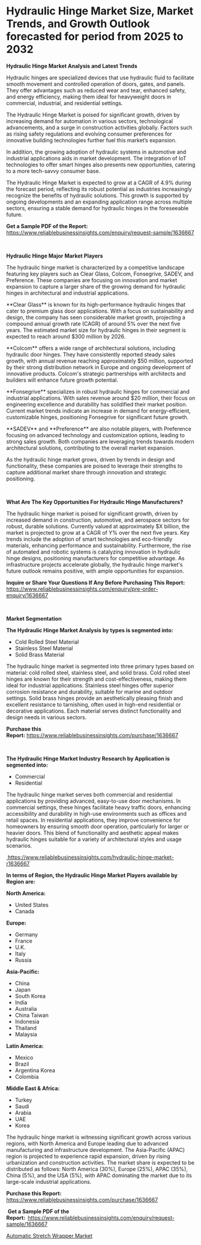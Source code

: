 <p><h1>Hydraulic Hinge Market Size, Market Trends, and Growth Outlook forecasted for period from 2025 to 2032</h1></p><p><strong>Hydraulic Hinge Market Analysis and Latest Trends</strong></p>
<p><p>Hydraulic hinges are specialized devices that use hydraulic fluid to facilitate smooth movement and controlled operation of doors, gates, and panels. They offer advantages such as reduced wear and tear, enhanced safety, and energy efficiency, making them ideal for heavyweight doors in commercial, industrial, and residential settings. </p><p>The Hydraulic Hinge Market is poised for significant growth, driven by increasing demand for automation in various sectors, technological advancements, and a surge in construction activities globally. Factors such as rising safety regulations and evolving consumer preferences for innovative building technologies further fuel this market’s expansion. </p><p>In addition, the growing adoption of hydraulic systems in automotive and industrial applications aids in market development. The integration of IoT technologies to offer smart hinges also presents new opportunities, catering to a more tech-savvy consumer base. </p><p>The Hydraulic Hinge Market is expected to grow at a CAGR of 4.9% during the forecast period, reflecting its robust potential as industries increasingly recognize the benefits of hydraulic solutions. This growth is supported by ongoing developments and an expanding application range across multiple sectors, ensuring a stable demand for hydraulic hinges in the foreseeable future.</p></p>
<p><strong>Get a Sample PDF of the Report:&nbsp;</strong> <a href="https://www.reliablebusinessinsights.com/enquiry/request-sample/1636667?utm_campaign=2275&utm_medium=2&utm_source=Github&utm_content=ia&utm_term=16022025&utm_id=hydraulic-hinge">https://www.reliablebusinessinsights.com/enquiry/request-sample/1636667</a></p>
<p>&nbsp;</p>
<p><strong>Hydraulic Hinge Major Market Players</strong></p>
<p><p>The hydraulic hinge market is characterized by a competitive landscape featuring key players such as Clear Glass, Colcom, Fonsegrive, SADEV, and Preference. These companies are focusing on innovation and market expansion to capture a larger share of the growing demand for hydraulic hinges in architectural and industrial applications.</p><p>**Clear Glass** is known for its high-performance hydraulic hinges that cater to premium glass door applications. With a focus on sustainability and design, the company has seen considerable market growth, projecting a compound annual growth rate (CAGR) of around 5% over the next five years. The estimated market size for hydraulic hinges in their segment is expected to reach around $300 million by 2026.</p><p>**Colcom** offers a wide range of architectural solutions, including hydraulic door hinges. They have consistently reported steady sales growth, with annual revenue reaching approximately $50 million, supported by their strong distribution network in Europe and ongoing development of innovative products. Colcom's strategic partnerships with architects and builders will enhance future growth potential.</p><p>**Fonsegrive** specializes in robust hydraulic hinges for commercial and industrial applications. With sales revenue around $20 million, their focus on engineering excellence and durability has solidified their market position. Current market trends indicate an increase in demand for energy-efficient, customizable hinges, positioning Fonsegrive for significant future growth.</p><p>**SADEV** and **Preference** are also notable players, with Preference focusing on advanced technology and customization options, leading to strong sales growth. Both companies are leveraging trends towards modern architectural solutions, contributing to the overall market expansion.</p><p>As the hydraulic hinge market grows, driven by trends in design and functionality, these companies are poised to leverage their strengths to capture additional market share through innovation and strategic positioning.</p></p>
<p>&nbsp;</p>
<p><strong>What Are The Key Opportunities For Hydraulic Hinge Manufacturers?</strong></p>
<p><p>The hydraulic hinge market is poised for significant growth, driven by increased demand in construction, automotive, and aerospace sectors for robust, durable solutions. Currently valued at approximately $X billion, the market is projected to grow at a CAGR of Y% over the next five years. Key trends include the adoption of smart technologies and eco-friendly materials, enhancing performance and sustainability. Furthermore, the rise of automated and robotic systems is catalyzing innovation in hydraulic hinge designs, positioning manufacturers for competitive advantage. As infrastructure projects accelerate globally, the hydraulic hinge market's future outlook remains positive, with ample opportunities for expansion.</p></p>
<p><strong>Inquire or Share Your Questions If Any Before Purchasing This Report:</strong> <a href="https://www.reliablebusinessinsights.com/enquiry/pre-order-enquiry/1636667?utm_campaign=2275&utm_medium=2&utm_source=Github&utm_content=ia&utm_term=16022025&utm_id=hydraulic-hinge">https://www.reliablebusinessinsights.com/enquiry/pre-order-enquiry/1636667</a></p>
<p>&nbsp;</p>
<p><strong>Market Segmentation</strong></p>
<p><strong>The Hydraulic Hinge Market Analysis by types is segmented into:</strong></p>
<p><ul><li>Cold Rolled Steel Material</li><li>Stainless Steel Material</li><li>Solid Brass Material</li></ul></p>
<p><p>The hydraulic hinge market is segmented into three primary types based on material: cold rolled steel, stainless steel, and solid brass. Cold rolled steel hinges are known for their strength and cost-effectiveness, making them ideal for industrial applications. Stainless steel hinges offer superior corrosion resistance and durability, suitable for marine and outdoor settings. Solid brass hinges provide an aesthetically pleasing finish and excellent resistance to tarnishing, often used in high-end residential or decorative applications. Each material serves distinct functionality and design needs in various sectors.</p></p>
<p><strong>Purchase this Report:&nbsp;</strong><a href="https://www.reliablebusinessinsights.com/purchase/1636667?utm_campaign=2275&utm_medium=2&utm_source=Github&utm_content=ia&utm_term=16022025&utm_id=hydraulic-hinge">https://www.reliablebusinessinsights.com/purchase/1636667</a></p>
<p>&nbsp;</p>
<p><strong>The Hydraulic Hinge Market Industry Research by Application is segmented into:</strong></p>
<p><ul><li>Commercial</li><li>Residential</li></ul></p>
<p><p>The hydraulic hinge market serves both commercial and residential applications by providing advanced, easy-to-use door mechanisms. In commercial settings, these hinges facilitate heavy traffic doors, enhancing accessibility and durability in high-use environments such as offices and retail spaces. In residential applications, they improve convenience for homeowners by ensuring smooth door operation, particularly for larger or heavier doors. This blend of functionality and aesthetic appeal makes hydraulic hinges suitable for a variety of architectural styles and usage scenarios.</p></p>
<p><a href="https://www.reliablebusinessinsights.com/hydraulic-hinge-market-r1636667?utm_campaign=2275&utm_medium=2&utm_source=Github&utm_content=ia&utm_term=16022025&utm_id=hydraulic-hinge">&nbsp;https://www.reliablebusinessinsights.com/hydraulic-hinge-market-r1636667</a></p>
<p><strong>In terms of Region, the Hydraulic Hinge Market Players available by Region are:</strong></p>
<p>
    <p> <strong> North America: </strong>
        <ul>
            <li>United States</li>
            <li>Canada</li>
        </ul>
        </p> 
    <p> <strong> Europe: </strong>
        <ul>
            <li>Germany</li>
            <li>France</li>
            <li>U.K.</li>
            <li>Italy</li>
            <li>Russia</li>
        </ul>
        </p> 
    <p> <strong> Asia-Pacific: </strong>
        <ul>
            <li>China</li>
            <li>Japan</li>
            <li>South Korea</li>
            <li>India</li>
            <li>Australia</li>
            <li>China Taiwan</li>
            <li>Indonesia</li>
            <li>Thailand</li>
            <li>Malaysia</li>
        </ul>
        </p> 
    <p> <strong> Latin America: </strong>
        <ul>
            <li>Mexico</li>
            <li>Brazil</li>
            <li>Argentina Korea</li>
            <li>Colombia</li>
        </ul>
        </p> 
    <p> <strong> Middle East & Africa: </strong>
        <ul>
            <li>Turkey</li>
            <li>Saudi</li>
            <li>Arabia</li>
            <li>UAE</li>
            <li>Korea</li>
        </ul>
    </p>
    </p>
<p><p>The hydraulic hinge market is witnessing significant growth across various regions, with North America and Europe leading due to advanced manufacturing and infrastructure development. The Asia-Pacific (APAC) region is projected to experience rapid expansion, driven by rising urbanization and construction activities. The market share is expected to be distributed as follows: North America (30%), Europe (25%), APAC (35%), China (5%), and the USA (5%), with APAC dominating the market due to its large-scale industrial applications.</p></p>
<p><strong>Purchase this Report: </strong><a href="https://www.reliablebusinessinsights.com/purchase/1636667?utm_campaign=2275&utm_medium=2&utm_source=Github&utm_content=ia&utm_term=16022025&utm_id=hydraulic-hinge">https://www.reliablebusinessinsights.com/purchase/1636667</a></p>
<p>&nbsp;<strong>Get a Sample PDF of the Report:&nbsp;&nbsp;</strong><a href="https://www.reliablebusinessinsights.com/enquiry/request-sample/1636667?utm_campaign=2275&utm_medium=2&utm_source=Github&utm_content=ia&utm_term=16022025&utm_id=hydraulic-hinge">https://www.reliablebusinessinsights.com/enquiry/request-sample/1636667</a></p>
<p><strong></strong></p>
<p><p><a href="https://github.com/maclarensidney/Market-Research-Report-List-1/blob/main/automatic-stretch-wrapper-market.md?utm_campaign=2275&utm_medium=2&utm_source=Github&utm_content=ia&utm_term=16022025&utm_id=hydraulic-hinge">Automatic Stretch Wrapper Market</a></p></p>